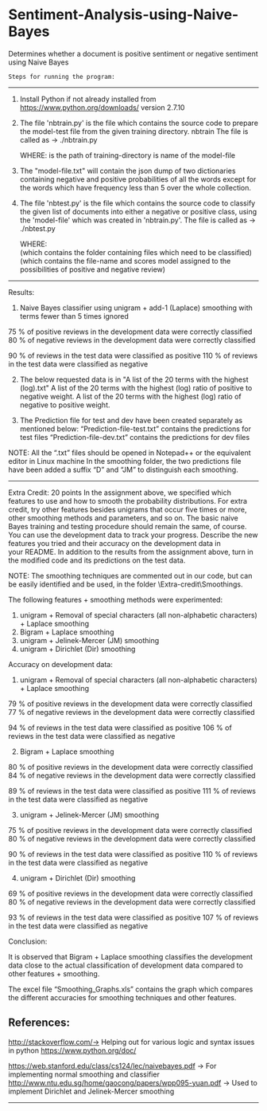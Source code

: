 # Sentiment-Analysis-using-Naive-Bayes
Determines whether a document is positive sentiment or negative sentiment using Naive Bayes

	Steps for running the program:
------------------------------------------------------------------------------------------------------------------------
1. Install Python if not already installed from https://www.python.org/downloads/  version 2.7.10
2. The file 'nbtrain.py' is the file which contains the source code to prepare the model-test file from the given training 
	directory.
	nbtrain <training-directory> <model-file>
   	The file is called as -> 
   	./nbtrain.py <training-directory> <model-file>

   	WHERE: <training-directory> is the path of training-directory
   	        <model-file> is name of the model-file
3. The "model-file.txt" will contain the json dump of two dictionaries containing negative and positive probabilities of all the words except for the words which have frequency less than 5 over the whole collection.
4. The file 'nbtest.py' is the file which contains the source code to classify the given list of documents into either a 
	negative or positive class, using the 'model-file' which was created in 'nbtrain.py'.
	The file is called as -> 
	./nbtest.py <model-file> <input-directory> <predictions-file>

	WHERE: <model-file>  
		   <input-directory> (which contains the folder containing files which need to be classified)
		   <predictions-file>(which contains the file-name and scores  model assigned to the possibilities of positive and negative review)

------------------------------------------------------------------------------------------------------------------------
Results:

1. Naive Bayes classifier using unigram + add-1 (Laplace) smoothing with terms fewer than 5 times ignored

75 % of positive reviews in the development data were correctly classified
80 % of negative reviews in the development data were correctly classified

90 % of reviews in the test data were classified as positive
110 % of reviews in the test data were classified as negative

2. The below requested data is in "A list of the 20 terms with the highest (log).txt"
   A list of the 20 terms with the highest (log) ratio of positive to negative weight.
   A list of the 20 terms with the highest (log) ratio of negative to positive weight.

3. The Prediction file for test and dev have been created separately as mentioned below:
	“Prediction-file-test.txt” contains the predictions for test files
	“Prediction-file-dev.txt” contains the predictions for dev files

NOTE: All the “.txt” files should be opened in Notepad++ or the equivalent editor in Linux machine
In the smoothing folder, the two predictions file have been added a suffix “D” and “JM” to distinguish each smoothing.

********************************************************************



Extra Credit: 20 points
In the assignment above, we specified which features to use and how to smooth the probability distributions. For extra credit, try other features besides unigrams that occur five times or more, other smoothing methods and parameters, and so on. The basic naive Bayes training and testing procedure should remain the same, of course. You can use the development data to track your progress. Describe the new features you tried and their accuracy on the development data in your README. In addition to the results from the assignment above, turn in the modified code and its predictions on the test data.

NOTE: The smoothing techniques are commented out in our code, but can be easily identified and be used, in the folder \Extra-credit\Smoothings.

The following features + smoothing methods were experimented:


1. unigram + Removal of special characters (all non-alphabetic characters) + Laplace smoothing
2. Bigram + Laplace smoothing
3. unigram + Jelinek-Mercer (JM) smoothing
4. unigram + Dirichlet (Dir) smoothing

Accuracy on development data:

1. unigram + Removal of special characters (all non-alphabetic characters) + Laplace smoothing

  79 % of positive reviews in the development data were correctly classified
  77 % of negative reviews in the development data were correctly classified

  94 % of reviews in the test data were classified as positive
  106 % of reviews in the test data were classified as negative

2. Bigram + Laplace smoothing

80 % of positive reviews in the development data were correctly classified
84 % of negative reviews in the development data were correctly classified

89 % of reviews in the test data were classified as positive
111 % of reviews in the test data were classified as negative

3. unigram + Jelinek-Mercer (JM) smoothing

75 % of positive reviews in the development data were correctly classified
80 % of negative reviews in the development data were correctly classified

90 % of reviews in the test data were classified as positive
110 % of reviews in the test data were classified as negative

4. unigram + Dirichlet (Dir) smoothing

69 % of positive reviews in the development data were correctly classified
80 % of negative reviews in the development data were correctly classified

93 % of reviews in the test data were classified as positive
107 % of reviews in the test data were classified as negative


Conclusion:

It is observed that Bigram + Laplace smoothing classifies the development data close to the actual classification of development data compared to other features + smoothing.

The excel file “Smoothing_Graphs.xls” contains the graph which compares the different accuracies for smoothing techniques and other features.


References:
----------------------------------------------------------------------------------------------------------------------------
http://stackoverflow.com/-> Helping out for various logic and syntax issues in python
https://www.python.org/doc/

https://web.stanford.edu/class/cs124/lec/naivebayes.pdf -> For implementing normal smoothing and classifier
http://www.ntu.edu.sg/home/gaocong/papers/wpp095-yuan.pdf -> Used to implement Dirichlet and Jelinek-Mercer smoothing


******************************************************************************************************

